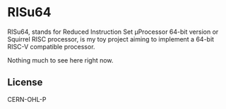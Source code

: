 # RISu64

RISu64, stands for Reduced Instruction Set μProcessor 64-bit version or Squirrel RISC processor, is my toy project aiming to implement a 64-bit RISC-V compatible processor.

Nothing much to see here right now.

## License

CERN-OHL-P
